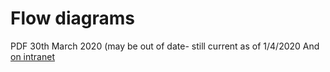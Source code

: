 # Flow diagrams

PDF 30th March 2020 (may be out of date- still current as of 1/4/2020
And [on intranet](http://slhd-intranet.sswahs.nsw.gov.au/RPA/ICS/covid_triage.html)

